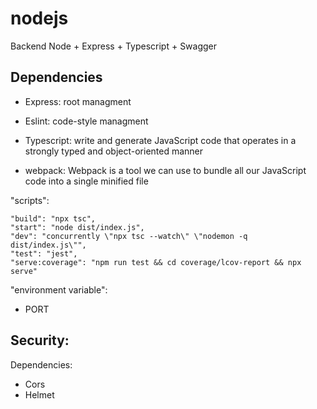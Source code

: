 # nodejs
Backend Node + Express + Typescript + Swagger

## Dependencies

  - Express: root managment  

  - Eslint: code-style managment  

  - Typescript: write and generate JavaScript code that operates in a strongly typed and object-oriented manner  

  - webpack: Webpack is a tool we can use to bundle all our JavaScript code into a single minified file

"scripts":  

    "build": "npx tsc",  
    "start": "node dist/index.js",  
    "dev": "concurrently \"npx tsc --watch\" \"nodemon -q dist/index.js\"",   
    "test": "jest",  
    "serve:coverage": "npm run test && cd coverage/lcov-report && npx serve"
  
"environment variable":
  - PORT
    
   ## Security:
   
Dependencies:  
  - Cors   
  - Helmet
